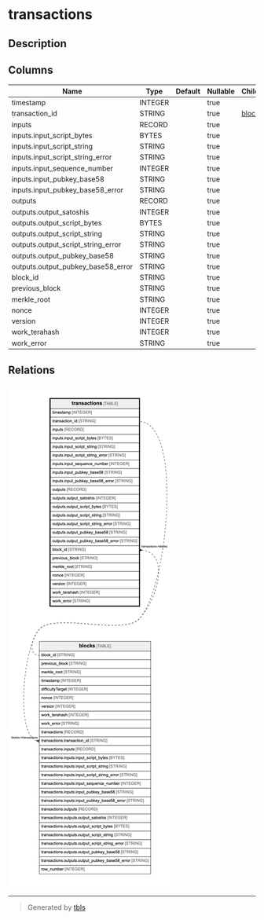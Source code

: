 # transactions

## Description

## Columns

| Name | Type | Default | Nullable | Children | Parents | Comment |
| ---- | ---- | ------- | -------- | -------- | ------- | ------- |
| timestamp | INTEGER |  | true |  |  |  |
| transaction_id | STRING |  | true | [blocks](blocks.md) |  |  |
| inputs | RECORD |  | true |  |  |  |
| inputs.input_script_bytes | BYTES |  | true |  |  |  |
| inputs.input_script_string | STRING |  | true |  |  |  |
| inputs.input_script_string_error | STRING |  | true |  |  |  |
| inputs.input_sequence_number | INTEGER |  | true |  |  |  |
| inputs.input_pubkey_base58 | STRING |  | true |  |  |  |
| inputs.input_pubkey_base58_error | STRING |  | true |  |  |  |
| outputs | RECORD |  | true |  |  |  |
| outputs.output_satoshis | INTEGER |  | true |  |  |  |
| outputs.output_script_bytes | BYTES |  | true |  |  |  |
| outputs.output_script_string | STRING |  | true |  |  |  |
| outputs.output_script_string_error | STRING |  | true |  |  |  |
| outputs.output_pubkey_base58 | STRING |  | true |  |  |  |
| outputs.output_pubkey_base58_error | STRING |  | true |  |  |  |
| block_id | STRING |  | true |  | [blocks](blocks.md) |  |
| previous_block | STRING |  | true |  |  |  |
| merkle_root | STRING |  | true |  |  |  |
| nonce | INTEGER |  | true |  |  |  |
| version | INTEGER |  | true |  |  |  |
| work_terahash | INTEGER |  | true |  |  |  |
| work_error | STRING |  | true |  |  |  |

## Relations

![er](transactions.png)

---

> Generated by [tbls](https://github.com/k1LoW/tbls)
